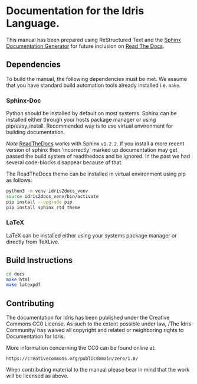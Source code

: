 # Documentation for the Idris Language.


This manual has been prepared using ReStructured Text and the [Sphinx Documentation Generator](https://www.sphinx-doc.org) for future inclusion on [Read The Docs](https://readthedocs.org).

## Dependencies

To build the manual, the following dependencies must be met. We assume that you have standard build automation tools already installed i.e. `make`.

### Sphinx-Doc

Python should be installed by default on most systems.
Sphinx can be installed either through your hosts package manager or using pip/easy_install.
Recommended way is to use virtual environment for building documentation.

*Note* [ReadTheDocs](https://readthedocs.org) works with Sphinx
 `v1.2.2`. If you install a more recent version of sphinx then
 'incorrectly' marked up documentation may get passed the build system
 of readthedocs and be ignored. In the past we had several code-blocks
 disappear because of that.

The ReadTheDocs theme can be installed in virtual environment using pip as follows:

```sh
python3 -m venv idris2docs_venv
source idris2docs_venv/bin/activate
pip install --upgrade pip
pip install sphinx_rtd_theme
```

### LaTeX

LaTeX can be installed either using your systems package manager or directly from TeXLive.


## Build Instructions

```sh
cd docs
make html
make latexpdf
```

## Contributing

The documentation for Idris has been published under the Creative
Commons CC0 License. As such to the extent possible under law, /The
Idris Community/ has waived all copyright and related or neighboring
rights to Documentation for Idris.

More information concerning the CC0 can be found online at:

    https://creativecommons.org/publicdomain/zero/1.0/


When contributing material to the manual please bear in mind that the work will be licensed as above.
